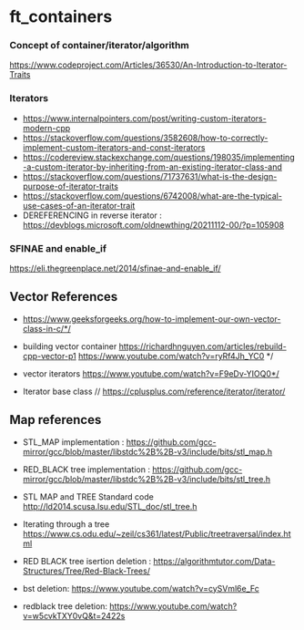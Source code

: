 # ft_containers

### Concept of container/iterator/algorithm

https://www.codeproject.com/Articles/36530/An-Introduction-to-Iterator-Traits

### Iterators

- https://www.internalpointers.com/post/writing-custom-iterators-modern-cpp
- https://stackoverflow.com/questions/3582608/how-to-correctly-implement-custom-iterators-and-const-iterators
- https://codereview.stackexchange.com/questions/198035/implementing-a-custom-iterator-by-inheriting-from-an-existing-iterator-class-and
- https://stackoverflow.com/questions/71737631/what-is-the-design-purpose-of-iterator-traits
- https://stackoverflow.com/questions/6742008/what-are-the-typical-use-cases-of-an-iterator-trait
- DEREFERENCING in reverse iterator : https://devblogs.microsoft.com/oldnewthing/20211112-00/?p=105908


### SFINAE and enable_if
 https://eli.thegreenplace.net/2014/sfinae-and-enable_if/
 
## Vector References
- https://www.geeksforgeeks.org/how-to-implement-our-own-vector-class-in-c/*/

- building vector container
    https://richardhnguyen.com/articles/rebuild-cpp-vector-p1
    https://www.youtube.com/watch?v=ryRf4Jh_YC0 */

- vector iterators
    https://www.youtube.com/watch?v=F9eDv-YIOQ0*/
    
- Iterator base class
    // https://cplusplus.com/reference/iterator/iterator/



## Map references
- STL_MAP implementation :
  https://github.com/gcc-mirror/gcc/blob/master/libstdc%2B%2B-v3/include/bits/stl_map.h

- RED_BLACK tree implementation :
  https://github.com/gcc-mirror/gcc/blob/master/libstdc%2B%2B-v3/include/bits/stl_tree.h
  
- STL MAP and TREE Standard code
    http://ld2014.scusa.lsu.edu/STL_doc/stl_tree.h
    
- Iterating through a tree
    https://www.cs.odu.edu/~zeil/cs361/latest/Public/treetraversal/index.html
    

- RED BLACK tree isertion deletion : https://algorithmtutor.com/Data-Structures/Tree/Red-Black-Trees/
- bst deletion: https://www.youtube.com/watch?v=cySVml6e_Fc
- redblack tree deletion: https://www.youtube.com/watch?v=w5cvkTXY0vQ&t=2422s


